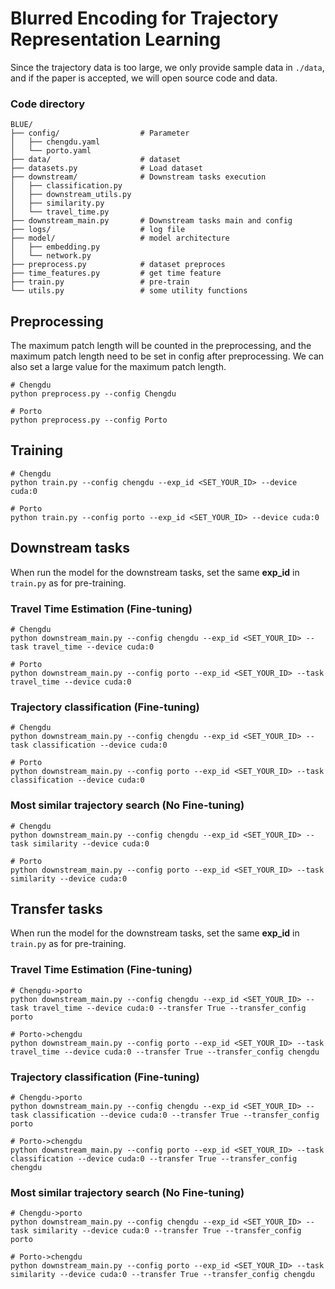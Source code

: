 # Blurred Encoding for Trajectory Representation Learning

Since the trajectory data is too large, we only provide sample data in `./data`, and if the paper is accepted, we will open source code and data.


### Code directory

```
BLUE/
├── config/                  # Parameter
│   ├── chengdu.yaml
│   └── porto.yaml
├── data/                    # dataset
├── datasets.py              # Load dataset
├── downstream/              # Downstream tasks execution
│   ├── classification.py
│   ├── downstream_utils.py
│   ├── similarity.py
│   └── travel_time.py
├── downstream_main.py       # Downstream tasks main and config
├── logs/                    # log file
├── model/                   # model architecture
│   ├── embedding.py
│   └── network.py
├── preprocess.py            # dataset preproces
├── time_features.py         # get time feature
├── train.py                 # pre-train
└── utils.py                 # some utility functions
```

## Preprocessing
The maximum patch length will be counted in the preprocessing, and the maximum patch length need to be set in config after preprocessing. We can also set a large value for the maximum patch length.
```
# Chengdu
python preprocess.py --config Chengdu

# Porto
python preprocess.py --config Porto
```

## Training
```
# Chengdu
python train.py --config chengdu --exp_id <SET_YOUR_ID> --device cuda:0

# Porto
python train.py --config porto --exp_id <SET_YOUR_ID> --device cuda:0
```

## Downstream tasks
When run the model for the downstream tasks, set the same **exp_id** in `train.py` as for pre-training.

### Travel Time Estimation (Fine-tuning)
```
# Chengdu
python downstream_main.py --config chengdu --exp_id <SET_YOUR_ID> --task travel_time --device cuda:0 

# Porto
python downstream_main.py --config porto --exp_id <SET_YOUR_ID> --task travel_time --device cuda:0 
```

### Trajectory classification (Fine-tuning)
```
# Chengdu
python downstream_main.py --config chengdu --exp_id <SET_YOUR_ID> --task classification --device cuda:0 

# Porto
python downstream_main.py --config porto --exp_id <SET_YOUR_ID> --task classification --device cuda:0 
```

### Most similar trajectory search (No Fine-tuning)
```
# Chengdu
python downstream_main.py --config chengdu --exp_id <SET_YOUR_ID> --task similarity --device cuda:0 

# Porto
python downstream_main.py --config porto --exp_id <SET_YOUR_ID> --task similarity --device cuda:0 
```


## Transfer tasks
When run the model for the downstream tasks, set the same **exp_id** in `train.py` as for pre-training.

### Travel Time Estimation (Fine-tuning)
```
# Chengdu->porto
python downstream_main.py --config chengdu --exp_id <SET_YOUR_ID> --task travel_time --device cuda:0 --transfer True --transfer_config porto

# Porto->chengdu
python downstream_main.py --config porto --exp_id <SET_YOUR_ID> --task travel_time --device cuda:0 --transfer True --transfer_config chengdu
```

### Trajectory classification (Fine-tuning)
```
# Chengdu->porto
python downstream_main.py --config chengdu --exp_id <SET_YOUR_ID> --task classification --device cuda:0 --transfer True --transfer_config porto

# Porto->chengdu
python downstream_main.py --config porto --exp_id <SET_YOUR_ID> --task classification --device cuda:0 --transfer True --transfer_config chengdu
```

### Most similar trajectory search (No Fine-tuning)
```
# Chengdu->porto
python downstream_main.py --config chengdu --exp_id <SET_YOUR_ID> --task similarity --device cuda:0 --transfer True --transfer_config porto

# Porto->chengdu
python downstream_main.py --config porto --exp_id <SET_YOUR_ID> --task similarity --device cuda:0 --transfer True --transfer_config chengdu
```